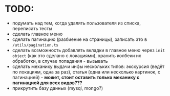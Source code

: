 # TODO:

- подумать над тем, когда удалять пользователя из списка, переписать тесты
- сделать главное меню
- сделать пагинацию (разбиение на страницы), записать это в `/utils/pagination.ts`
- сделать возможность добавлять вкладки в главное меню через `init object` (как это сделано с локациями), хранить колбеки их обработки, в случае попадания - вызывать
- сделать механику выдачи инфы нескольких типов: экскурсия (ведёт по локациям, одна за раз), статья (одна или несколько картинок, с пагинацией) - **может, стоит оставить только механику с пагинацией для всех видов???**
- прикрутить базу данных (mysql, mongo?)
